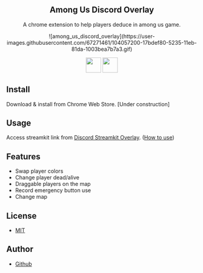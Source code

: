 <h2 align="center">Among Us Discord Overlay</h2>
<p align="center">A chrome extension to help players deduce in among us game.</p>

<p align="center">
 ![among_us_discord_overlay](https://user-images.githubusercontent.com/67271461/104057200-17bdef80-5235-11eb-81da-1003bea7b7a3.gif)
</p>

<p align="center">
  <a href="https://jqueryui.com/"><img src="https://user-images.githubusercontent.com/67271461/104057526-a6cb0780-5235-11eb-8627-d18c87969cc5.png" height="40px;" /></a>
  <a href="http://bgrins.github.io/spectrum/"><img src="https://user-images.githubusercontent.com/67271461/104057533-a92d6180-5235-11eb-9c3a-d2666d551af7.png" height="40px;" /></a>
</p>

## Install

Download & install from Chrome Web Store.
[Under construction]

## Usage

Access streamkit link from [Discord Streamkit Overlay](https://streamkit.discord.com/overlay).
([How to use](https://support.discord.com/hc/en-us/articles/223415707))

## Features

- Swap player colors
- Change player dead/alive
- Draggable players on the map
- Record emergency button use
- Change map

## License
- [MIT](https://github.com/Naoya79/Among-Us-Discord-Overlay/blob/main/LICENSE)
## Author
- [Github](https://github.com/Naoya79)
